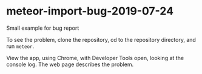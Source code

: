# meteor-import-bug-2019-07-24
Small example for bug report

To see the problem, clone the repository, cd to the repository directory, and run `meteor`.

View the app, using Chrome, with Developer Tools open, looking at the console log. The web page describes the problem.
